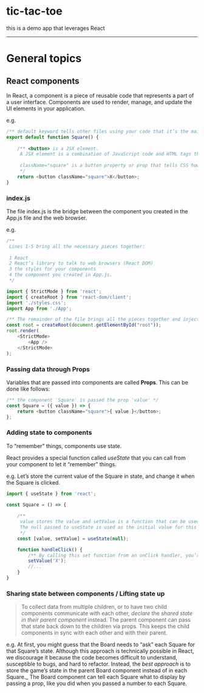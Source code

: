 # tic-tac-toe

this is a demo app that leverages React

----

# General topics

## React components

In React, a component is a piece of reusable code that represents a part of a user interface. Components are used to render, manage, and update the UI elements in your application.

e.g.
```typescript jsx
/** default keyword tells other files using your code that it’s the main function in your file */
export default function Square() {
        
    /** <button> is a JSX element.
     A JSX element is a combination of JavaScript code and HTML tags that describes what you’d like to display.
     
     className="square" is a button property or prop that tells CSS how to style the button
     */
    return <button className="square">X</button>;
}
```

### index.js

The file index.js is the bridge between the component you created in the App.js file and the web browser.

e.g.
```typescript jsx
/**
 Lines 1-5 bring all the necessary pieces together:
     
 1 React
 2 React’s library to talk to web browsers (React DOM)
 3 the styles for your components
 4 the component you created in App.js.
 */

import { StrictMode } from 'react';
import { createRoot } from 'react-dom/client';
import './styles.css';
import App from './App';

/** The remainder of the file brings all the pieces together and injects the final product into index.html in the public folder. */
const root = createRoot(document.getElementById("root"));
root.render(
    <StrictMode>
        <App />
    </StrictMode>
);
```

### Passing data through Props

Variables that are passed into components are called __Props__. This can be done like follows:

```typescript jsx
/** the component 'Square' is passed the prop 'value' */
const Square = ({ value }) => {
    return <button className="square">{ value }</button>;
};
```

### Adding state to components

To “remember” things, components use state.

React provides a special function called _useState_ that you can call from your component to let it “remember” things.

e.g. Let’s store the current value of the Square in state, and change it when the Square is clicked.

```typescript jsx
import { useState } from 'react';

const Square = () => {
    
    /**
     value stores the value and setValue is a function that can be used to change the value. 
     The null passed to useState is used as the initial value for this state variable, so value here starts off equal to null.
     */
    const [value, setValue] = useState(null);

    function handleClick() {
        /** By calling this set function from an onClick handler, you’re telling React to re-render that Square whenever its <button> is clicked */
        setValue('X');
        //...
    }
}
```

### Sharing state between components / Lifting state up

> To collect data from multiple children, or to have two child components communicate with each other, _declare_ the _shared state in their parent component_ instead. 
> The parent component can pass that state back down to the children via props. 
> This keeps the child components in sync with each other and with their parent.

e.g.
At first, you might guess that the Board needs to “ask” each Square for that Square’s state. 
Although this approach is technically possible in React, we discourage it because the code becomes difficult to understand, susceptible to bugs, and hard to refactor.
Instead, the _best approach_ is to store the game’s state in the parent Board component instead of in each Square._ The Board component can tell each Square what to display by passing a prop, like you did when you passed a number to each Square.

